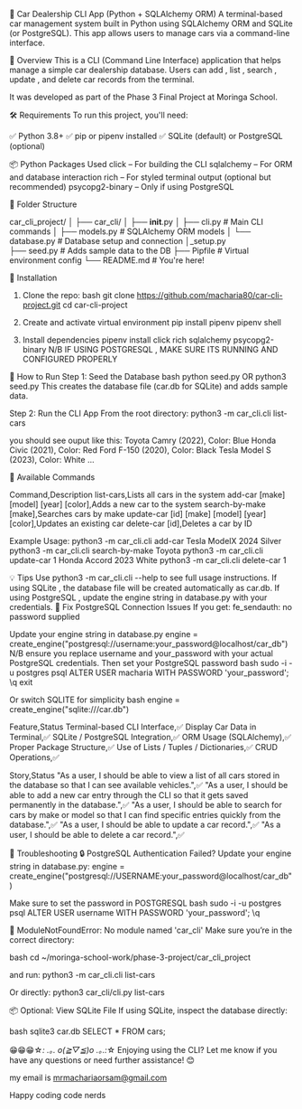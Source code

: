 🚗 Car Dealership CLI App (Python + SQLAlchemy ORM)
A terminal-based car management system built in Python using SQLAlchemy ORM and SQLite (or PostgreSQL). This app allows users to manage cars via a command-line interface.

🧾 Overview
This is a CLI (Command Line Interface) application that helps manage a simple car dealership database. Users can add , list , search , update , and delete car records from the terminal.

It was developed as part of the Phase 3 Final Project at Moringa School.

🛠 Requirements
To run this project, you'll need:

✅ Python 3.8+
✅ pip or pipenv installed
✅ SQLite (default) or PostgreSQL (optional)

📦 Python Packages Used
click – For building the CLI
sqlalchemy – For ORM and database interaction
rich – For styled terminal output (optional but recommended)
psycopg2-binary – Only if using PostgreSQL

📁 Folder Structure

car_cli_project/
│
├── car_cli/
│   ├── __init__.py
│   ├── cli.py         # Main CLI commands
│   ├── models.py      # SQLAlchemy ORM models
│   └── database.py    # Database setup and connection
│_setup.py    
├── seed.py            # Adds sample data to the DB
├── Pipfile            # Virtual environment config
└── README.md          # You're here!

🧰 Installation

 1. Clone the repo:
bash 
git clone https://github.com/macharia80/car-cli-project.git 
cd car-cli-project

2. Create and activate virtual environment
pip install pipenv
pipenv shell

3. Install dependencies
pipenv install click rich sqlalchemy psycopg2-binary
N/B IF USING POSTGRESQL , MAKE SURE ITS RUNNING AND CONFIGURED PROPERLY

🚀 How to Run
Step 1: Seed the Database
bash
python seed.py OR python3 seed.py
This creates the database file (car.db for SQLite) and adds sample data.

Step 2: Run the CLI App
From the root directory:
python3 -m car_cli.cli list-cars

you should see ouput like this:
Toyota Camry (2022), Color: Blue
Honda Civic (2021), Color: Red
Ford F-150 (2020), Color: Black
Tesla Model S (2023), Color: White
...

🧪 Available Commands

Command,Description
list-cars,Lists all cars in the system
add-car [make] [model] [year] [color],Adds a new car to the system
search-by-make [make],Searches cars by make
update-car [id] [make] [model] [year] [color],Updates an existing car
delete-car [id],Deletes a car by ID

Example Usage:
python3 -m car_cli.cli add-car Tesla ModelX 2024 Silver
python3 -m car_cli.cli search-by-make Toyota
python3 -m car_cli.cli update-car 1 Honda Accord 2023 White
python3 -m car_cli.cli delete-car 1

💡 Tips
Use python3 -m car_cli.cli --help to see full usage instructions.
If using SQLite , the database file will be created automatically as car.db.
If using PostgreSQL , update the engine string in database.py with your credentials.
🔐 Fix PostgreSQL Connection Issues
If you get:
fe_sendauth: no password supplied

Update your engine string in database.py
engine = create_engine("postgresql://username:your_password@localhost/car_db")
N/B ensure you replace username and your_password with your actual PostgreSQL credentials.
    Then set your PostgreSQL password
    bash
    sudo -i -u postgres
psql
ALTER USER macharia WITH PASSWORD 'your_password';
\q
exit

Or switch SQLITE for simplicity 
bash
engine = create_engine("sqlite:///car.db")

Feature,Status
Terminal-based CLI Interface,✅
Display Car Data in Terminal,✅
SQLite / PostgreSQL Integration,✅
ORM Usage (SQLAlchemy),✅
Proper Package Structure,✅
Use of Lists / Tuples / Dictionaries,✅
CRUD Operations,✅

Story,Status
"As a user, I should be able to view a list of all cars stored in the database so that I can see available vehicles.",✅
"As a user, I should be able to add a new car entry through the CLI so that it gets saved permanently in the database.",✅
"As a user, I should be able to search for cars by make or model so that I can find specific entries quickly from the database.",✅
"As a user, I should be able to update a car record.",✅
"As a user, I should be able to delete a car record.",✅

📌 Troubleshooting
🔒 PostgreSQL Authentication Failed?
Update your engine string in database.py:
engine = create_engine("postgresql://USERNAME:your_password@localhost/car_db")

Make sure to set the password in POSTGRESQL
bash
sudo -i -u postgres
psql
ALTER USER username WITH PASSWORD 'your_password';
\q

🐍 ModuleNotFoundError: No module named 'car_cli'
Make sure you’re in the correct directory:

bash
cd ~/moringa-school-work/phase-3-project/car_cli_project

and run:
python3 -m car_cli.cli list-cars

Or directly:
python3 car_cli/cli.py list-cars

📦 Optional: View SQLite File
If using SQLite, inspect the database directly:

bash
sqlite3 car.db
SELECT * FROM cars;

😁😁😁☆*: .｡. o(≧▽≦)o .｡.:*☆
Enjoying using the CLI? Let me know if you have any questions or need further assistance! 😊
 
 my email is mrmachariaorsam@gmail.com

 Happy coding code nerds
